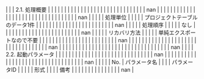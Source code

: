 |         |                                 | 2.1. 処理概要    |                                           |                                                                             |                                                                           |                       |              |                  |              |               |               |               |               |         |               |               |                                         |                               |               |               |               |               |               |               |               |            |               |       |               |               |               | nan                   |
|         |                                 |              |                                           |                                                                             |                                                                           |                       |              |                  |              |               |               |               |               |         |               |               |                                         |                               |               |               |               |               |               |               |               |            |               |       |               |               |               | nan                   |
|         |                                 |              | 処理単位                                      |                                                                             |                                                                           |                       |              | プロジェクトテーブルのデータ1件 |              |               |               |               |               |         |               |               |                                         |                               |               |               |               |               |               |               |               |            |               |       |               |               |               | nan                   |
|         |                                 |              | 処理順序                                      |                                                                             |                                                                           |                       |              | なし               |              |               |               |               |               |         |               |               |                                         |                               |               |               |               |               |               |               |               |            |               |       |               |               |               | nan                   |
|         |                                 |              | リカバリ方法                                    |                                                                             |                                                                           |                       |              | 単純エクスポートなので不要    |              |               |               |               |               |         |               |               |                                         |                               |               |               |               |               |               |               |               |            |               |       |               |               |               | nan                   |
|         |                                 |              |                                           |                                                                             |                                                                           |                       |              |                  |              |               |               |               |               |         |               |               |                                         |                               |               |               |               |               |               |               |               |            |               |       |               |               |               | nan                   |
|         |                                 |              |                                           |                                                                             |                                                                           |                       |              |                  |              |               |               |               |               |         |               |               |                                         |                               |               |               |               |               |               |               |               |            |               |       |               |               |               | nan                   |
|         |                                 | 2.2. 起動パラメータ |                                           |                                                                             |                                                                           |                       |              |                  |              |               |               |               |               |         |               |               |                                         |                               |               |               |               |               |               |               |               |            |               |       |               |               |               | nan                   |
|         |                                 |              |                                           |                                                                             |                                                                           |                       |              |                  |              |               |               |               |               |         |               |               |                                         |                               |               |               |               |               |               |               |               |            |               |       |               |               |               | nan                   |
|         |                                 |              | No.                                       | パラメータ名                                                                      |                                                                           |                       |              | パラメータID          |              |               |               |               | 形式            |         |               |               | 備考                                      |                               |               |               |               |               |               |               |               |            |               |       |               |               |               | nan                   |

